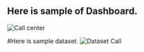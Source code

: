 ## Here is sample of Dashboard.
![Call center](https://github.com/gajerabhavik915/Call-Center-Performance-Analysis-with-Power-B/assets/113390208/13bf609b-d32b-4124-ba03-c61e7c3fdfaf)

#Here is sample dataset.
![Dataset Call](https://github.com/gajerabhavik915/Call-Center-Performance-Analysis-with-Power-B/assets/113390208/2aa8e105-c209-4c7d-821f-05b5daa91099)
